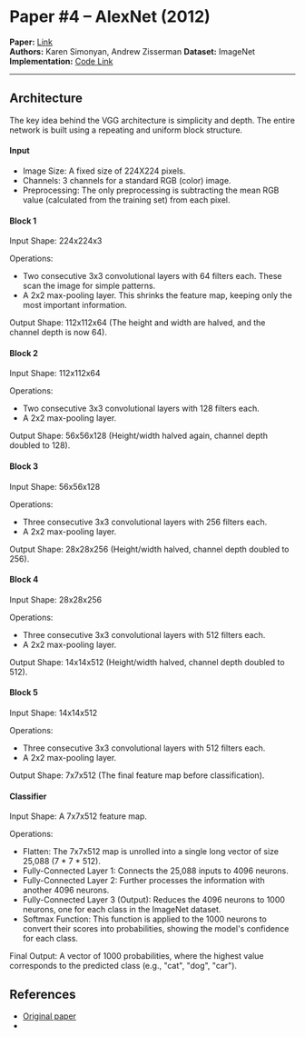 # Paper #4 – AlexNet (2012)

**Paper:** [Link](https://arxiv.org/abs/1409.1556)  
**Authors:** Karen Simonyan, Andrew Zisserman
**Dataset:** ImageNet
**Implementation:** [Code Link](./vggnet.ipynb)

---

## Architecture
The key idea behind the VGG architecture is simplicity and depth. The entire network is built using a repeating and uniform block structure.

#### Input
- Image Size: A fixed size of 224X224 pixels.
- Channels: 3 channels for a standard RGB (color) image.
- Preprocessing: The only preprocessing is subtracting the mean RGB value (calculated from the training set) from each pixel.

#### Block 1
Input Shape: 224x224x3

Operations:
- Two consecutive 3x3 convolutional layers with 64 filters each. These scan the image for simple patterns.
- A 2x2 max-pooling layer. This shrinks the feature map, keeping only the most important information.

Output Shape: 112x112x64 (The height and width are halved, and the channel depth is now 64).

#### Block 2
Input Shape: 112x112x64

Operations:
- Two consecutive 3x3 convolutional layers with 128 filters each.
- A 2x2 max-pooling layer.

Output Shape: 56x56x128 (Height/width halved again, channel depth doubled to 128).

#### Block 3
Input Shape: 56x56x128

Operations:
- Three consecutive 3x3 convolutional layers with 256 filters each.
- A 2x2 max-pooling layer.

Output Shape: 28x28x256 (Height/width halved, channel depth doubled to 256).

#### Block 4
Input Shape: 28x28x256

Operations:
- Three consecutive 3x3 convolutional layers with 512 filters each.
- A 2x2 max-pooling layer.

Output Shape: 14x14x512 (Height/width halved, channel depth doubled to 512).

#### Block 5
Input Shape: 14x14x512

Operations:
- Three consecutive 3x3 convolutional layers with 512 filters each.
- A 2x2 max-pooling layer.

Output Shape: 7x7x512 (The final feature map before classification).

#### Classifier
Input Shape: A 7x7x512 feature map.

Operations:
- Flatten: The 7x7x512 map is unrolled into a single long vector of size 25,088 (7 * 7 * 512).
- Fully-Connected Layer 1: Connects the 25,088 inputs to 4096 neurons.
- Fully-Connected Layer 2: Further processes the information with another 4096 neurons.
- Fully-Connected Layer 3 (Output): Reduces the 4096 neurons to 1000 neurons, one for each class in the ImageNet dataset.
- Softmax Function: This function is applied to the 1000 neurons to convert their scores into probabilities, showing the model's confidence for each class.

Final Output: A vector of 1000 probabilities, where the highest value corresponds to the predicted class (e.g., "cat", "dog", "car").

## References
- [Original paper](https://arxiv.org/abs/1409.1556)
- []()